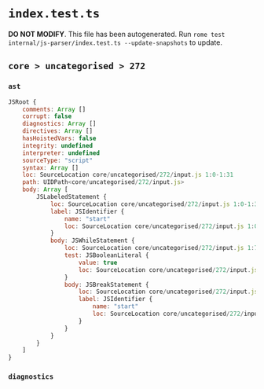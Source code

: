 # `index.test.ts`

**DO NOT MODIFY**. This file has been autogenerated. Run `rome test internal/js-parser/index.test.ts --update-snapshots` to update.

## `core > uncategorised > 272`

### `ast`

```javascript
JSRoot {
	comments: Array []
	corrupt: false
	diagnostics: Array []
	directives: Array []
	hasHoistedVars: false
	integrity: undefined
	interpreter: undefined
	sourceType: "script"
	syntax: Array []
	loc: SourceLocation core/uncategorised/272/input.js 1:0-1:31
	path: UIDPath<core/uncategorised/272/input.js>
	body: Array [
		JSLabeledStatement {
			loc: SourceLocation core/uncategorised/272/input.js 1:0-1:31
			label: JSIdentifier {
				name: "start"
				loc: SourceLocation core/uncategorised/272/input.js 1:0-1:5 (start)
			}
			body: JSWhileStatement {
				loc: SourceLocation core/uncategorised/272/input.js 1:7-1:31
				test: JSBooleanLiteral {
					value: true
					loc: SourceLocation core/uncategorised/272/input.js 1:14-1:18
				}
				body: JSBreakStatement {
					loc: SourceLocation core/uncategorised/272/input.js 1:20-1:31
					label: JSIdentifier {
						name: "start"
						loc: SourceLocation core/uncategorised/272/input.js 1:26-1:31 (start)
					}
				}
			}
		}
	]
}
```

### `diagnostics`

```

```
